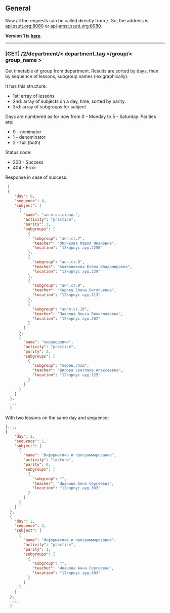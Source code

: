 
General
-------

Now all the requests can be called directly from `/`.
So, the address is [api.ssutt.org:8080]() or [api-amst.ssutt.org:8080]().

__Version 1 is [here](https://github.com/Plain-Solutions/tt-platform/blob/dev/docs/API%20Version%201%20Reference.md).__

----
### [GET] /2/department/< department_tag >/group/< group_name >

Get timetable of group from department. Results are sorted by days, then by sequence of lessons, subgroup names (lexigraphically).

It has this structure:
 
 * 1st: array of lessons
 * 2nd: array of subjects on a day, time, sorted by parity.
 * 3rd: array of subgroups for subject

Days are numbered as for now from 0 - Monday to 5 - Saturday.
Parities are:

* 0 - nominator
* 1 - denominator
* 2 - full (both)


Status code:

* 200 - Success
* 404 - Error


Response in case of success:

```json
 [
 {
    "day": 0,
    "sequence": 4,
    "subject": [
      {
        "name": "англ.яз.станд.",
        "activity": "practice",
        "parity": 2,
        "subgroups": [
          {
            "subgroup": "анг.ст.7",
            "teacher": "Обликова Мария Ивановна",
            "location": "12корпус ауд.225В"
          },
          {
            "subgroup": "анг.ст.8",
            "teacher": "Кожевникова Елена Владимировна",
            "location": "12корпус ауд.229"
          },
          {
            "subgroup": "анг.ст.9",
            "teacher": "Карпец Елена Витальевна",
            "location": "12корпус ауд.313"
          },
          {
            "subgroup": "англ.ст.10",
            "teacher": "Павлова Ольга Вячеславовна",
            "location": "12корпус ауд.302"
          }
        ]
      },
      {
        "name": "переводчики",
        "activity": "practice",
        "parity": 2,
        "subgroups": [
          {
            "subgroup": "перев,3под",
            "teacher": "Шилова Светлана Алексеевна",
            "location": "12корпус ауд.125"
          }
        ]
      }
    ]
  },
  ...
  ]
```   

With two lessons on the same day and sequence:

```json
[...,
{
    "day": 2,
    "sequence": 2,
    "subject": [
      {
        "name": "Информатика и программирование",
        "activity": "lecture",
        "parity": 0,
        "subgroups": [
          {
            "subgroup": "",
            "teacher": "Иванова Анна Сергеевна",
            "location": "12корпус ауд.303"
          }
        ]
      }
    ]
  },
  {
    "day": 2,
    "sequence": 2,
    "subject": [
      {
        "name": "Информатика и программирование",
        "activity": "practice",
        "parity": 1,
        "subgroups": [
          {
            "subgroup": "",
            "teacher": "Иванова Анна Сергеевна",
            "location": "12корпус ауд.303"
          }
        ]
      }
    ]
  },
  ....
  ]
```
